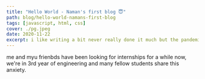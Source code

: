 ```yaml
---
title: "Hello World - Naman's first blog 😇"
path: blog/hello-world-namans-first-blog
tags: [javascript, html, css]
cover: ./pg.jpeg
date: 2020-11-22
excerpt: i like writing a bit never really done it much but the pandemic has made me do a lot of things i never thought i'd do. sooo here...
---
```


me and myu frienbds have been looking for internships for a while now, we're in 3rd year of engineering and many fellow students share this anxiety.
